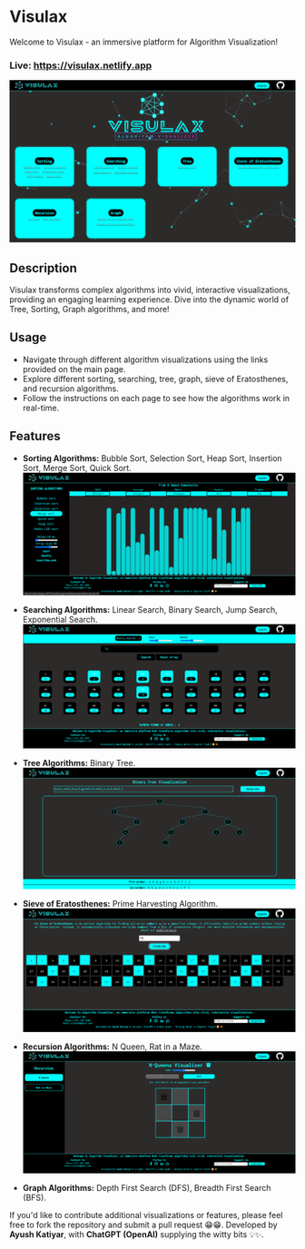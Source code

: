 # Visulax

Welcome to Visulax - an immersive platform for Algorithm Visualization!
### Live: https://visulax.netlify.app
![Visulax](./Visulax/images/demo/Screenshot%202024-06-16%20093936.png)

## Description

Visulax transforms complex algorithms into vivid, interactive visualizations, providing an engaging learning experience. Dive into the dynamic world of Tree, Sorting, Graph algorithms, and more!

## Usage

- Navigate through different algorithm visualizations using the links provided on the main page.
- Explore different sorting, searching, tree, graph, sieve of Eratosthenes, and recursion algorithms.
- Follow the instructions on each page to see how the algorithms work in real-time.

## Features

- **Sorting Algorithms:** Bubble Sort, Selection Sort, Heap Sort, Insertion Sort, Merge Sort, Quick Sort.
![](./Visulax/images/demo/Screenshot%202024-06-16%20093210.png)


- **Searching Algorithms:** Linear Search, Binary Search, Jump Search, Exponential Search.
![](./Visulax/images/demo/Screenshot%202024-06-16%20093328.png)


- **Tree Algorithms:** Binary Tree.
![](./Visulax/images/demo/Screenshot%202024-06-16%20093538.png)


- **Sieve of Eratosthenes:** Prime Harvesting Algorithm.
![](./Visulax/images/demo/Screenshot%202024-06-16%20093131.png)


- **Recursion Algorithms:** N Queen, Rat in a Maze.
![](./Visulax/images/demo/Screenshot%202024-06-16%20093358.png)


- **Graph Algorithms:** Depth First Search (DFS), Breadth First Search (BFS).




If you'd like to contribute additional visualizations or features, please feel free to fork the repository and submit a pull request 😁😁.
Developed by **Ayush Katiyar**, with **ChatGPT (OpenAI)** supplying the witty bits 💡✨.

